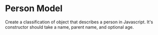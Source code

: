 # Person Model

Create a classification of object that describes a person in Javascript. It's constructor should take a name, parent name, and optional age.
